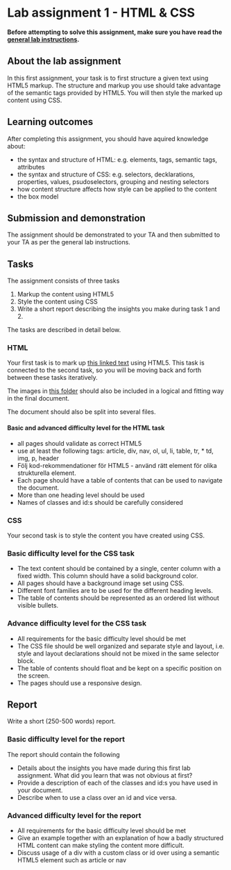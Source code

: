 # Lab assignment 1 - HTML & CSS

**Before attempting to solve this assignment, make sure you have read the [general lab instructions](page.en.php?id=labs).**

## About the lab assignment

In this first assignment, your task is to first structure a given text using HTML5 markup. The structure and markup you use should take advantage of the semantic tags provided by HTML5. You will then style the marked up content using CSS.   

## Learning outcomes

After completing this assignment, you should have aquired knowledge about:

* the syntax and structure of HTML: e.g. elements, tags, semantic tags, 
  attributes
* the syntax and structure of CSS: e.g. selectors, decklarations, properties, 
  values, psudoselectors, grouping and nesting selectors 
* how content structure affects how style can be applied to the content
* the box model

## Submission and demonstration

The assignment should be demonstrated to your TA and then submitted to your TA as per the general lab instructions.

## Tasks

The assignment consists of three tasks

1. Markup the content using HTML5
2. Style the content using CSS
3. Write a short report describing the insights you make during task 1 and 2.

The tasks are described in detail below.

### HTML

Your first task is to mark up [this linked text](http://www.ida.liu.se/~729G26/labbmaterial/lab1.txt) using HTML5. This task is connected to the second task, so you will be moving back and forth between these tasks iteratively.

The images in [this folder](lab1_images) should also be included in a logical and fitting way in the final document.

The document should also be split into several files.

#### Basic and advanced difficulty level for the HTML task

* all pages should validate as correct HTML5
* use at least the following tags: article, div, nav, ol, ul, li, table, tr,  * td, img, p, header
* Följ kod-rekommendationer för HTML5 - använd rätt element för olika strukturella element.
* Each page should have a table of contents that can be used to navigate the  document.
* More than one heading level should be used
* Names of classes and id:s should be carefully considered

### CSS

Your second task is to style the content you have created using CSS.

### Basic difficulty level for the CSS task
* The text content should be contained by a single, center column with a fixed  width. This column should have a solid background color.
* All pages should have a background image set using CSS.
* Different font families are to be used for the different heading levels.
* The table of contents should be represented as an ordered list without visible bullets.

### Advance difficulty level for the CSS task

* All requirements for the basic difficulty level should be met
* The CSS file should be well organized and separate style and layout, i.e. style and layout declarations should not be mixed in the same selector block.
* The table of contents should float and be kept on a specific position on the screen. 
* The pages should use a responsive design.

## Report

Write a short (250-500 words) report.

### Basic difficulty level for the report

The report should contain the following

* Details about the insights you have made during this first lab assignment. What did you learn that was not obvious at first?
* Provide a description of each of the classes and id:s you have used in your document.
* Describe when to use a class over an id and vice versa.

### Advanced difficulty level for the report
* All requirements for the basic difficulty level should be met
* Give an example together with an explanation of how a badly structured HTML content can make styling the content more difficult.
* Discuss usage of a div with a custom class or id over using a semantic HTML5 element such as article or nav

